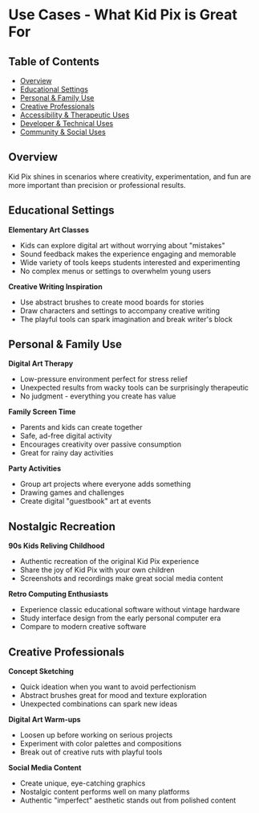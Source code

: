 # Use Cases - What Kid Pix is Great For

## Table of Contents

- [Overview](#overview)
- [Educational Settings](#educational-settings)
- [Personal & Family Use](#personal--family-use)
- [Creative Professionals](#creative-professionals)
- [Accessibility & Therapeutic Uses](#accessibility--therapeutic-uses)
- [Developer & Technical Uses](#developer--technical-uses)
- [Community & Social Uses](#community--social-uses)

## Overview

Kid Pix shines in scenarios where creativity, experimentation, and fun are more important than precision or professional results.

## Educational Settings

**Elementary Art Classes**

- Kids can explore digital art without worrying about "mistakes"
- Sound feedback makes the experience engaging and memorable
- Wide variety of tools keeps students interested and experimenting
- No complex menus or settings to overwhelm young users

**Creative Writing Inspiration**

- Use abstract brushes to create mood boards for stories
- Draw characters and settings to accompany creative writing
- The playful tools can spark imagination and break writer's block

## Personal & Family Use

**Digital Art Therapy**

- Low-pressure environment perfect for stress relief
- Unexpected results from wacky tools can be surprisingly therapeutic
- No judgment - everything you create has value

**Family Screen Time**

- Parents and kids can create together
- Safe, ad-free digital activity
- Encourages creativity over passive consumption
- Great for rainy day activities

**Party Activities**

- Group art projects where everyone adds something
- Drawing games and challenges
- Create digital "guestbook" art at events

## Nostalgic Recreation

**90s Kids Reliving Childhood**

- Authentic recreation of the original Kid Pix experience
- Share the joy of Kid Pix with your own children
- Screenshots and recordings make great social media content

**Retro Computing Enthusiasts**

- Experience classic educational software without vintage hardware
- Study interface design from the early personal computer era
- Compare to modern creative software

## Creative Professionals

**Concept Sketching**

- Quick ideation when you want to avoid perfectionism
- Abstract brushes great for mood and texture exploration
- Unexpected combinations can spark new ideas

**Digital Art Warm-ups**

- Loosen up before working on serious projects
- Experiment with color palettes and compositions
- Break out of creative ruts with playful tools

**Social Media Content**

- Create unique, eye-catching graphics
- Nostalgic content performs well on many platforms
- Authentic "imperfect" aesthetic stands out from polished content
